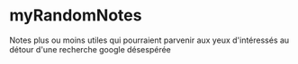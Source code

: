 # myRandomNotes
Notes plus ou moins utiles qui pourraient parvenir aux yeux d'intéressés au détour d'une recherche google désespérée
